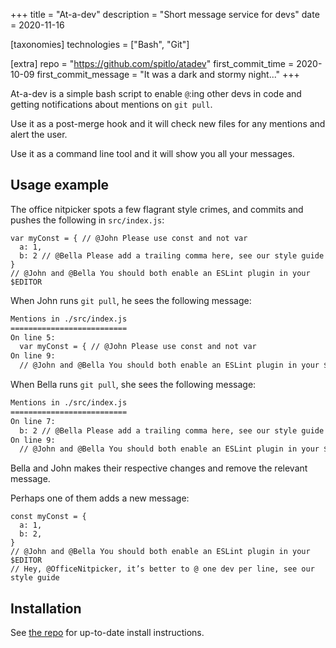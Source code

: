 +++
title = "At-a-dev"
description = "Short message service for devs"
date = 2020-11-16

[taxonomies]
technologies = ["Bash", "Git"]

[extra]
repo = "https://github.com/spitlo/atadev"
first_commit_time = 2020-10-09
first_commit_message = "It was a dark and stormy night..."
+++

At-a-dev is a simple bash script to enable `@`:ing other devs in code and getting notifications about mentions on `git pull`.

Use it as a post-merge hook and it will check new files for any mentions and alert the user.

Use it as a command line tool and it will show you all your messages.

## Usage example

The office nitpicker spots a few flagrant style crimes, and commits and pushes the following in `src/index.js`:

```javascript, hl_lines=1 3 5
var myConst = { // @John Please use const and not var
  a: 1,
  b: 2 // @Bella Please add a trailing comma here, see our style guide
}
// @John and @Bella You should both enable an ESLint plugin in your $EDITOR
```

When John runs `git pull`, he sees the following message:

```txt
Mentions in ./src/index.js
==========================
On line 5:
  var myConst = { // @John Please use const and not var
On line 9:
  // @John and @Bella You should both enable an ESLint plugin in your $EDITOR
```

When Bella runs `git pull`, she sees the following message:

```txt
Mentions in ./src/index.js
==========================
On line 7:
  b: 2 // @Bella Please add a trailing comma here, see our style guide
On line 9:
  // @John and @Bella You should both enable an ESLint plugin in your $EDITOR
```

Bella and John makes their respective changes and remove the relevant message.

Perhaps one of them adds a new message:

```javascript, hl_lines=6
const myConst = {
  a: 1,
  b: 2,
}
// @John and @Bella You should both enable an ESLint plugin in your $EDITOR
// Hey, @OfficeNitpicker, it’s better to @ one dev per line, see our style guide
```

## Installation

See [the repo](https://github.com/spitlo/atadev) for up-to-date install instructions.
